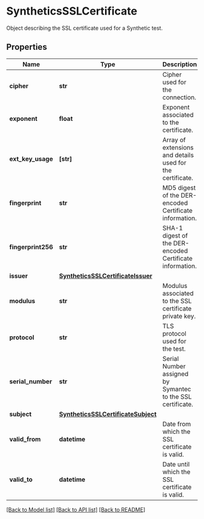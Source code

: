# SyntheticsSSLCertificate

Object describing the SSL certificate used for a Synthetic test.

## Properties

| Name               | Type                                                                      | Description                                                | Notes      |
| ------------------ | ------------------------------------------------------------------------- | ---------------------------------------------------------- | ---------- |
| **cipher**         | **str**                                                                   | Cipher used for the connection.                            | [optional] |
| **exponent**       | **float**                                                                 | Exponent associated to the certificate.                    | [optional] |
| **ext_key_usage**  | **[str]**                                                                 | Array of extensions and details used for the certificate.  | [optional] |
| **fingerprint**    | **str**                                                                   | MD5 digest of the DER-encoded Certificate information.     | [optional] |
| **fingerprint256** | **str**                                                                   | SHA-1 digest of the DER-encoded Certificate information.   | [optional] |
| **issuer**         | [**SyntheticsSSLCertificateIssuer**](SyntheticsSSLCertificateIssuer.md)   |                                                            | [optional] |
| **modulus**        | **str**                                                                   | Modulus associated to the SSL certificate private key.     | [optional] |
| **protocol**       | **str**                                                                   | TLS protocol used for the test.                            | [optional] |
| **serial_number**  | **str**                                                                   | Serial Number assigned by Symantec to the SSL certificate. | [optional] |
| **subject**        | [**SyntheticsSSLCertificateSubject**](SyntheticsSSLCertificateSubject.md) |                                                            | [optional] |
| **valid_from**     | **datetime**                                                              | Date from which the SSL certificate is valid.              | [optional] |
| **valid_to**       | **datetime**                                                              | Date until which the SSL certificate is valid.             | [optional] |

[[Back to Model list]](README.md#documentation-for-models) [[Back to API list]](README.md#documentation-for-api-endpoints) [[Back to README]](README.md)
